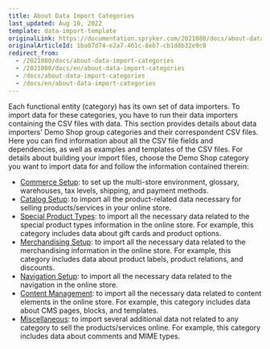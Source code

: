 ```yaml
---
title: About Data Import Categories
last_updated: Aug 10, 2022
template: data-import-template
originalLink: https://documentation.spryker.com/2021080/docs/about-data-import-categories
originalArticleId: 1ba07d74-e2a7-461c-8eb7-cb1d8b32e9c0
redirect_from:
  - /2021080/docs/about-data-import-categories
  - /2021080/docs/en/about-data-import-categories
  - /docs/about-data-import-categories
  - /docs/en/about-data-import-categories
---
```


Each functional entity (category) has its own set of data importers. To import data for these categories, you have to run their data importers containing the CSV files with data.
This section provides details about data importers' Demo Shop group categories and their correspondent CSV files. Here you can find information about all the CSV file fields and dependencies, as well as examples and templates of the CSV files.
For details about building your import files, choose the Demo Shop category you want to import data for and follow the information contained therein:

* [Commerce Setup](/docs/scos/dev/data-import/{{page.version}}/data-import-categories/commerce-setup/commerce-setup.html): to set up the multi-store environment, glossary, warehouses, tax levels, shipping, and payment methods.
* [Catalog Setup](/docs/scos/dev/data-import/{{page.version}}/data-import-categories/catalog-setup/catalog-setup.html): to import all the product-related data necessary for selling products/services in your online store.
* [Special Product Types](/docs/scos/dev/data-import/{{page.version}}/data-import-categories/special-product-types/special-product-types-import-category.html): to import all the necessary data related to the special product types information in the online store. For example, this category includes data about gift cards and product options.
* [Merchandising Setup](/docs/scos/dev/data-import/{{page.version}}/data-import-categories/merchandising-setup/merchandising-setup.html): to import all the necessary data related to the merchandising information in the online store. For example, this category includes data about product labels, product relations, and discounts.
* [Navigation Setup](/docs/scos/dev/data-import/{{page.version}}/data-import-categories/navigation-setup/navigation-setup.html): to import all the necessary data related to the navigation in the online store.
* [Content Management](/docs/scos/dev/data-import/{{page.version}}/data-import-categories/content-management/content-management.html): to import all the necessary data related to content elements in the online store.  For example, this category includes data about CMS pages, blocks, and templates.
* [Miscellaneous](/docs/scos/dev/data-import/{{page.version}}/data-import-categories/miscellaneous/miscellaneous.html): to import several additional data not related to any category to sell the products/services online. For example, this category includes data about comments and MIME types.
